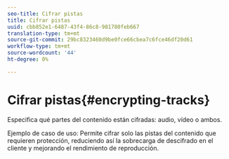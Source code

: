 ```yaml
---
seo-title: Cifrar pistas
title: Cifrar pistas
uuid: cbb852e1-6487-43f4-86c8-981780feb667
translation-type: tm+mt
source-git-commit: 29bc8323460d9be0fce66cbea7c6fce46df20d61
workflow-type: tm+mt
source-wordcount: '44'
ht-degree: 0%

---
```



# Cifrar pistas{#encrypting-tracks}

Especifica qué partes del contenido están cifradas: audio, vídeo o ambos.

Ejemplo de caso de uso: Permite cifrar solo las pistas del contenido que requieren protección, reduciendo así la sobrecarga de descifrado en el cliente y mejorando el rendimiento de reproducción.
